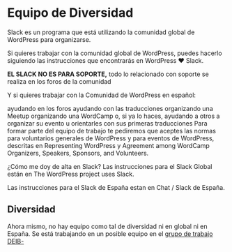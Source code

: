 # Equipo de Diversidad

Slack es un programa que está utilizando la comunidad global de WordPress para organizarse.

Si quieres trabajar con la comunidad global de WordPress, puedes hacerlo siguiendo las instrucciones que encontrarás en WordPress ♥ Slack.

<strong>EL SLACK NO ES PARA SOPORTE,</strong> todo lo relacionado con soporte se realiza en los foros de la comunidad

Y si quieres trabajar con la Comunidad de WordPress en español:

ayudando en los foros
ayudando con las traducciones
organizando una Meetup
organizando una WordCamp
o, si ya lo haces, ayudando a otros a organizar su evento u orientarles con sus primeras traducciones
Para formar parte del equipo de trabajo te pediremos que aceptes las normas para voluntarios generales de WordPress y para eventos de WordPress, descritas en Representing WordPress y Agreement among WordCamp Organizers, Speakers, Sponsors, and Volunteers.

¿Cómo me doy de alta en Slack?
Las instrucciones para el Slack Global están en The WordPress project uses Slack.

Las instrucciones para el Slack de España estan en Chat / Slack de España.

<h2>Diversidad</h2>

Ahora mismo, no hay equipo como tal de diversidad ni en global ni en España. Se está trabajando en un posible equipo en el <a href="https://wordpress.slack.com/archives/C05ND1KPW0Y">grupo de trabajo DEIB-</a>
